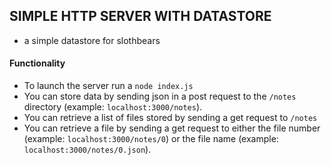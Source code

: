 ## SIMPLE HTTP SERVER WITH DATASTORE
* a simple datastore for slothbears

#### Functionality
* To launch the server run a ``` node index.js ```
* You can store data by sending json in a post request to the ``` /notes ``` directory (example: ``` localhost:3000/notes ```).
* You can retrieve a list of files stored by sending a get request to ``` /notes ```
* You can retrieve a file by sending a get request to either the file number (example: ``` localhost:3000/notes/0 ```) or the file name (example: ``` localhost:3000/notes/0.json ```).
